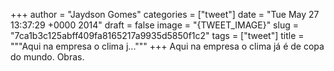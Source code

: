 
+++
author = "Jaydson Gomes"
categories = ["tweet"]
date = "Tue May 27 13:37:29 +0000 2014"
draft = false
image = "{TWEET_IMAGE}"
slug = "7ca1b3c125abff409fa8165217a9935d5850f1c2"
tags = ["tweet"]
title = """Aqui na empresa o clima j..."""
+++
Aqui na empresa o clima já é de copa do mundo. Obras.
